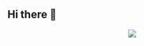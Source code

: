 ## Hi there 👋

<!--
**EjdemJ/EjdemJ** is a ✨ _special_ ✨ repository because its `README.md` (this file) appears on your GitHub profile.

Here are some ideas to get you started:

- 🔭 I’m currently working on ...
- 🌱 I’m currently learning ...
- 👯 I’m looking to collaborate on ...
- 🤔 I’m looking for help with ...
- 💬 Ask me about ...
- 📫 How to reach me: ...
- 😄 Pronouns: ...
- ⚡ Fun fact: ...
-->

<p align="center">
  <img  src="https://streak-stats.demolab.com?user=EjdemJ&theme=highcontrast&hide_border=true&border_radius=5&card_width=800?v=1">
</p>
